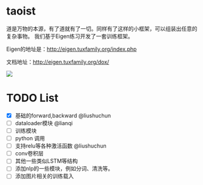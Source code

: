 # taoist
道是万物的本源，有了道就有了一切。同样有了这样的小框架，可以组装出任意的复杂事物。
我们基于Eigen练习开发了一套训练框架。

Eigen的地址是：http://eigen.tuxfamily.org/index.php

文档地址：http://eigen.tuxfamily.org/dox/

![](http://oq8vlupt4.bkt.clouddn.com/tao.png)

# TODO List
- [x] 基础的forward,backward  @liushuchun
- [ ] dataloader模块   @lianqi
- [ ] 训练模块 
- [ ] python 调用
- [ ] 支持relu等各种激活函数 @liushuchun
- [ ] conv卷积层
- [ ] 其他一些类似LSTM等结构
- [ ] 添加nlp的一些模块，例如分词、清洗等。
- [ ] 添加图片相关的训练载入
